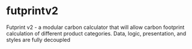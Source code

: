 # futprintv2
Futprint v2 - a modular carbon calculator that will allow carbon footprint calculation of different product categories. Data, logic, presentation, and styles are fully decoupled
